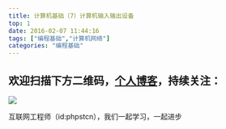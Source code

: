 ```yaml
---
title: 计算机基础（7）计算机输入输出设备
top: 1
date: 2016-02-07 11:44:16
tags: ["编程基础","计算机网络"]
categories: "编程基础"
---
```


## 欢迎扫描下方二维码，[个人博客](https://www.phpst.cn)，持续关注：

![](https://ww1.sinaimg.cn/large/a616b9a4gy1g4xzv954a4j20760763yo.jpg)

互联网工程师（id:phpstcn），我们一起学习，一起进步
